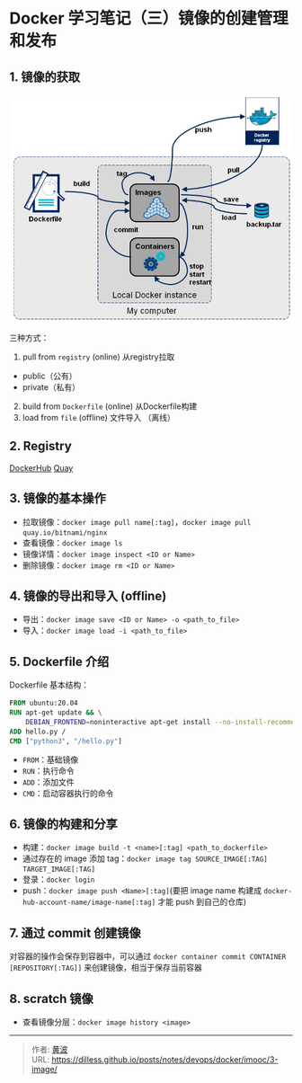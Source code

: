 # Docker 学习笔记（三）镜像的创建管理和发布


## 1. 镜像的获取

![镜像的获取](../images/docker-stages.png)

三种方式： 
1. pull from `registry` (online) 从registry拉取
  - public（公有）
  - private（私有）
2. build from `Dockerfile` (online) 从Dockerfile构建
3. load from `file` (offline) 文件导入 （离线）

## 2. Registry

[DockerHub](https://hub.docker.com/)
[Quay](https://quay.io/)

## 3. 镜像的基本操作

- 拉取镜像：`docker image pull name[:tag]`，`docker image pull quay.io/bitnami/nginx`
- 查看镜像：`docker image ls`
- 镜像详情：`docker image inspect <ID or Name>`
- 删除镜像：`docker image rm <ID or Name>`

## 4. 镜像的导出和导入 (offline)

- 导出：`docker image save <ID or Name> -o <path_to_file>`
- 导入：`docker image load -i <path_to_file>`

## 5. Dockerfile 介绍

Dockerfile 基本结构：

```dockerfile
FROM ubuntu:20.04
RUN apt-get update && \
    DEBIAN_FRONTEND=noninteractive apt-get install --no-install-recommends -y python3.9 python3-pip python3.9-dev
ADD hello.py /
CMD ["python3", "/hello.py"]
```

- `FROM`：基础镜像
- `RUN`：执行命令
- `ADD`：添加文件
- `CMD`：启动容器执行的命令

## 6. 镜像的构建和分享

- 构建：`docker image build -t <name>[:tag] <path_to_dockerfile>`
- 通过存在的 image 添加 tag：`docker image tag SOURCE_IMAGE[:TAG] TARGET_IMAGE[:TAG]` 
- 登录：`docker login`
- push：`docker image push <Name>[:tag]`(要把 image name 构建成 `docker-hub-account-name/image-name[:tag]` 才能 push 到自己的仓库)

## 7. 通过 commit 创建镜像

对容器的操作会保存到容器中，可以通过 `docker container commit CONTAINER [REPOSITORY[:TAG]]` 来创建镜像，相当于保存当前容器

## 8. scratch 镜像

- 查看镜像分层：`docker image history <image>`


---

> 作者: [黄波](https://dilless.github.io)  
> URL: https://dilless.github.io/posts/notes/devops/docker/imooc/3-image/  

